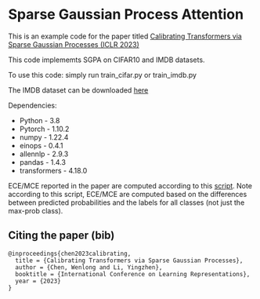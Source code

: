 # Sparse Gaussian Process Attention
This is an example code for the paper titled [Calibrating Transformers via Sparse Gaussian Processes (ICLR 2023)](https://arxiv.org/abs/2303.02444)

This code implememts SGPA on CIFAR10 and IMDB datasets.

To use this code: simply run train_cifar.py or train_imdb.py

The IMDB dataset can be downloaded [here](https://www.kaggle.com/datasets/lakshmi25npathi/imdb-dataset-of-50k-movie-reviews)

Dependencies:
- Python - 3.8
- Pytorch - 1.10.2
- numpy - 1.22.4
- einops - 0.4.1
- allennlp - 2.9.3
- pandas - 1.4.3
- transformers - 4.18.0

ECE/MCE reported in the paper are computed according to this [script](https://colab.research.google.com/drive/1H_XlTbNvjxlAXMW5NuBDWhxF3F2Osg1F?usp=sharing#scrollTo=w1SAqFR7wPvs). Note according to this script, ECE/MCE are computed based on the differences between predicted probabilities and the labels for all classes (not just the max-prob class).

## Citing the paper (bib)
```
@inproceedings{chen2023calibrating,
  title = {Calibrating Transformers via Sparse Gaussian Processes},
  author = {Chen, Wenlong and Li, Yingzhen},
  booktitle = {International Conference on Learning Representations},
  year = {2023}
}
```

